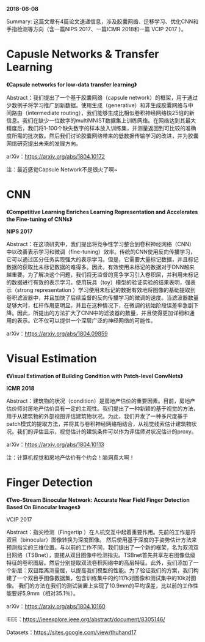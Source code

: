 **2018-06-08**

Summary: 这篇文章有4篇论文速递信息，涉及胶囊网络、迁移学习、优化CNN和手指检测等方向（含一篇NIPS 2017、一篇ICMR 2018和一篇 VCIP 2017 ）。

# Capusle Networks & Transfer Learning

**《Capsule networks for low-data transfer learning》**

Abstract：我们提出了一个基于胶囊网络（capsule network）的框架，用于通过少数例子将学习推广到新数据。使用生成（generative）和非生成胶囊网络与中间路由（intermediate routing），我们能够生成比相似卷积神经网络快25倍的新信息。我们在缺少一位数字的multiMNIST数据集上训练网络。在网络达到其最大精度后，我们将1-100个缺失数字的样本放入训练集，并测量返回到可比较的准确度所需的批次数。然后我们讨论胶囊网络带来的低数据传输学习的改进，并为胶囊网络研究提出未来的发展方向。

arXiv：https://arxiv.org/abs/1804.10172

注：最近感觉Capsule Network不是很火了啊~

# CNN

**《Competitive Learning Enriches Learning Representation and Accelerates the Fine-tuning of CNNs》**

**NIPS 2017**

Abstract：在这项研究中，我们提出将竞争性学习整合到卷积神经网络（CNN）中以改善表示学习和微调（fine-tuning）效率。传统的CNN使用反向传播学习，它可以通过区分任务实现强大的表示学习。但是，它需要大量标记数据，并且标记数据的获取比未标记数据的难得多。因此，有效使用未标记的数据对于DNN越来越重要。为了解决这个问题，我们将无监督的竞争学习引入卷积层，并利用未标记的数据进行有效的表示学习。使用玩具（toy）模型的验证实验的结果表明，强表示（strong representation ）学习使用未标记的数据有效地将图像的基础提取到卷积滤波器中，并且加快了后续监督的反向传播学习的微调的速度。当滤波器数量足够大时，杠杆作用更明显，并且在这种情况下，在微调的初始阶段误差率急剧下降。因此，所提出的方法扩大了CNN中的滤波器的数量，并且使得更加详细和通用的表示。它不仅可以提供一个深层广泛的神经网络的可能性。

arXiv：https://arxiv.org/abs/1804.09859

# Visual Estimation

**《Visual Estimation of Building Condition with Patch-level ConvNets》**

**ICMR 2018**

Abstract：建筑物的状况（condition）是房地产估价的重要因素。目前，房地产估价师对房地产估价具有一定的主观性。我们提出了一种新颖的基于视觉的方法，用于从建筑物的外部视图评估建筑物状况。为此，我们开发了一种多尺度基于patch模式的提取方法，并将其与卷积神经网络相结合，从视觉线索估计建筑物状况。我们的评估显示，视觉估计的建筑条件可以作为评估师对状况估计的proxy。

arXiv：https://arxiv.org/abs/1804.10113

注：计算机视觉和房地产估价有个约会！脑洞真大啊！

# Finger Detection

**《Two-Stream Binocular Network: Accurate Near Field Finger Detection Based On Binocular Images》**

VCIP 2017

Abstract：指尖检测（Fingertip ）在人机交互中起着重要作用。先前的工作是将双目（binocular）图像转换为深度图像。 然后使用基于深度的手姿势估计方法来预测指尖的三维位置。与以前的工作不同，我们提出了一个新的框架，名为双流双目网络（TSBnet），直接从双目图像中检测指尖。TSBnet首先共享左右图像低级特征的卷积图层。然后分别提取双流卷积网络中的高层特征。此外，我们添加了一个新层：双目距离测量层，以提高我们模型的性能。为了验证我们的方案，我们构建了一个双目手图像数据集，包含训练集中的约117k对图像和测试集中的10k对图像。 我们的方法在我们的测试装置上实现了10.9mm的平均误差，比以前的工作性能要好5.9mm（相对35.1％）。

arXiv：https://arxiv.org/abs/1804.10160

IEEE：https://ieeexplore.ieee.org/abstract/document/8305146/

Datasets：https://sites.google.com/view/thuhand17

